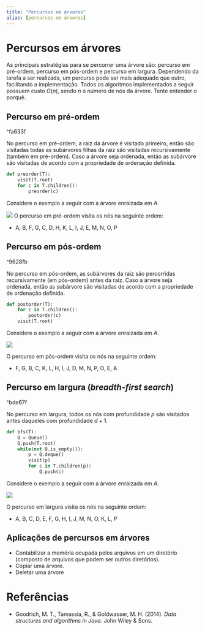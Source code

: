 ```yaml
---
title: "Percursos em árvores"
alias: [percursos em árvores]
---
```


# Percursos em árvores

As principais estratégias para se percorrer uma árvore são: percurso em pré-ordem, percurso em pós-ordem e percurso em largura. Dependendo da tarefa a ser realizada, um percurso pode ser mais adequado que outro, facilitando a implementação. Todos os algoritmos implementados a seguir possuem custo $O(n)$, sendo $n$ o número de nós da árvore. Tente entender o porquê.

## Percurso em pré-ordem

^fa633f

No percurso em pré-ordem, a raiz da árvore é visitado primeiro, então são visitadas todas as subárvores filhas da raiz são visitadas recursivamente (também em pré-ordem). Caso a árvore seja ordenada, então as subárvore são visitadas de acordo com a propriedade de ordenação definida.

```python
def preorder(T):
	visit(T.root)
	for c in T.children():
		preorder(c)
```

Considere o exemplo a seguir com a árvore enraizada em $A$. 

![](https://mermaid.ink/img/pako:eNpV0M0OgjAMB_BXWXqGF9jBRByK-IGJHndpWBWiAzLHwRDe3bHswHrq799e2gnqXhFweBkcGvYQsmOutixNNyxbY8fWEpHyoMxrH-kQJLyKSMdIZVDhdVrjHEa51yXSNVIVVHndFkACmozGVrk7pyWRYBvSJIG7VqF5S5Dd7PZwtP3919XArRkpgXFQaEm06N6jgT_x86X5D4QzSz4)
O percurso em pré-ordem visita os nós na seguinte ordem: 
- A, B, F, G, C, D, H, K, L, I, J, E, M, N, O, P


## Percurso em pós-ordem

^9628fb

No percurso em pós-ordem, as subárvores da raiz são percorridas recursivamente (em pós-ordem) antes da raiz. Caso a árvore seja ordenada, então as subárvore são visitadas de acordo com a propriedade de ordenação definida.

```python
def postorder(T):	
	for c in T.children():
		postorder(c)
	visit(T.root)
```

Considere o exemplo a seguir com a árvore enraizada em $A$. 

![](https://mermaid.ink/img/pako:eNpV0M0OgjAMB_BXWXqGF9jBRByK-IGJHndpWBWiAzLHwRDe3bHswHrq799e2gnqXhFweBkcGvYQsmOutixNNyxbY8fWEpHyoMxrH-kQJLyKSMdIZVDhdVrjHEa51yXSNVIVVHndFkACmozGVrk7pyWRYBvSJIG7VqF5S5Dd7PZwtP3919XArRkpgXFQaEm06N6jgT_x86X5D4QzSz4)

O percurso em pós-ordem visita os nós na seguinte ordem: 
- F, G, B, C, K, L, H, I, J, D, M, N, P, O, E, A

## Percurso em largura (*breadth-first search*)

^bde67f

No percurso em largura, todos os nós com profundidade $p$ são visitados antes daqueles com profundidade $d+1$.

```python
def bfs(T):
	Q = Queue()
	Q.push(T.root)
	while(not Q.is_empty()):
		p = Q.deque()
		visit(p)
		for c in T.children(p):
			Q.push(c)
```

Considere o exemplo a seguir com a árvore enraizada em $A$. 

![](https://mermaid.ink/img/pako:eNpV0M0OgjAMB_BXWXqGF9jBRByK-IGJHndpWBWiAzLHwRDe3bHswHrq799e2gnqXhFweBkcGvYQsmOutixNNyxbY8fWEpHyoMxrH-kQJLyKSMdIZVDhdVrjHEa51yXSNVIVVHndFkACmozGVrk7pyWRYBvSJIG7VqF5S5Dd7PZwtP3919XArRkpgXFQaEm06N6jgT_x86X5D4QzSz4)

O percurso em largura visita os nós na seguinte ordem: 
- A, B, C, D, E, F, G, H, I, J, M, N, O, K, L, P


## Aplicações de percursos em árvores

- Contabilizar a memória ocupada pelos arquivos em um diretório (composto de arquivos que podem ser outros diretórios). 
- Copiar uma árvore.
- Deletar uma árvore


# Referências
- Goodrich, M. T., Tamassia, R., & Goldwasser, M. H. (2014). _Data structures and algorithms in Java_. John Wiley & Sons.